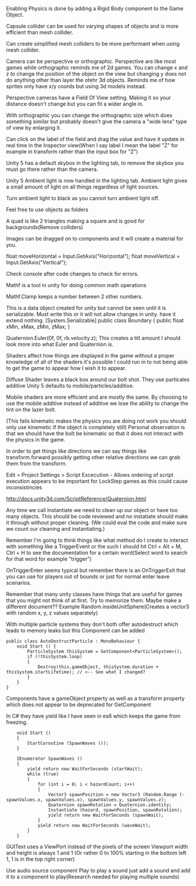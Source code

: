 
Enabling Physics is done by adding a Rigid Body component to the Game Object.

Capsule collider can be used for varying shapes of objects and is more efficient than mesh collider.

Can create simplified mesh colliders to be more performant when using mesh collider.

Camera can be perspective or orthographic. Perspective are like most games while orthographic reminds me of 2d games. You can change x and z to change the position of the object on the view but changing y does not do anything other than layer the otehr 3d objects. Reminds me of how sprites only have x/y coords but using 3d models instead.

Perspective cameras have a Field Of View setting. Making it so your distance doesn't change but you can fit a wider angle in. 

With orthographic you can change the orthographic size which does something similar but probably doesn't give the camera a "wide lens" type of view by enlarging it.

Can click on the label of the field and drag the value and have it update in real time in the Inspector view(When I say label I mean the label "Z" for example in transform rather than the input box for "Z")

Unity 5 has a default skybox in the lighting tab, to remove the skybox you must go there rather than the camera.

Unity 5 Ambient light is now handled in the lighting tab. Ambient light gives a small amount of light on all things regardless of light sources.

Turn ambient light to black as you cannot turn ambient light off.

Feel free to use objects as folders

A quad is like 2 triangles making a square and is good for backgrounds(Remove colliders)

Images can be dragged on to components and it will create a material for you.

float moveHorizontal = Input.GetAxis("Horizontal");
float moveVertical = Input.GetAxis("Vertical");	

Check console after code changes to check for errors.

Mathf is a tool in unity for doing common math operations

Mathf.Clamp keeps a number between 2 other numbers.

This is a data object created for unity but cannot be seen until it is serializable. Must write this or it will not allow changes in unity. have it extend nothing.
[System.Serializable]
public class Boundary {
    public float xMin, xMax, zMin, zMax;
}

Quaternion.Euler(0f, 0f, rb.velocity.z); This creates a tilt amount I should look more into what Euler and Quaternion is.

Shaders affect how things are displayed in the game without a proper knowledge of all of the shaders it's possible I could run in to not being able to get the game to appear how I wish it to appear.

Diffuse Shader leaves a black box around our bolt shot. They use particales additive Unity 5 defaults to mobile/particles/additive.

Mobile shaders are more efficient and are mostly the same. By choosing to use the mobile additive instead of additive we lose the ability to change the tint on the lazer bolt.

(This fails kinematic makes the physics you are doing not work you should only use kinemetic if the object is completely still) Personal observation is that we should have the bolt be kinematic so that it does not interact with the physics in the game.

In order to get things like directions we can say things like transform.forward possibly getting other relative directions we can grab them from the transform.

Edit > Project Settings > Script Excecution - Allows ordering of script execution appears to be important for LockStep games as this could cause inconsistincies

http://docs.unity3d.com/ScriptReference/Quaternion.html

Any time we call Instantiate we need to clean up our object or have too many objects. This should be code reviewed and no instatiate should make it through without proper cleaning. (We could eval the code and make sure we count our cleaning and instantiating.)

Remember I'm going to think things like what method do I create to interact with something like a TriggerEvent or the such I should hit Ctrl + Alt + M, Ctrl + H to see the documentation for a certain word(Select word to search for that word for example "trigger")

OnTriggerEnter seems typical but remember there is an OnTriggerExit that you can use for players out of bounds or just for normal enter leave scenarios.

Remember that many unity classes have things that are useful for games that you might not think of at first. Try to memorize them. Maybe make a different document?? Example Random.insideUnitSphere(Creates a vector3 with random x, y, z values separately)

With multiple particle systems they don't both offer autodestruct which leads to memory leaks but this Component can be added


    public class AutoDestructParticle : MonoBehaviour {
    	void Start () {
            ParticleSystem thisSystem = GetComponent<ParticleSystem>();
            if (!thisSystem.loop)
            {
                Destroy(this.gameObject, thisSystem.duration + thisSystem.startLifetime); // <-- See what I changed?
            }
        }
    }

Components have a gameObject property as well as a transform property which does not appear to be deprecated for GetComponent<Transform>

In C# they have yield like I have seen in es6 which keeps the game from freezing.

        void Start ()
        {
            StartCoroutine (SpawnWaves ());
        }

        IEnumerator SpawnWaves ()
        {
            yield return new WaitForSeconds (startWait);
            while (true)
            {
                for (int i = 0; i < hazardCount; i++)
                {
                    Vector3 spawnPosition = new Vector3 (Random.Range (-spawnValues.x, spawnValues.x), spawnValues.y, spawnValues.z);
                    Quaternion spawnRotation = Quaternion.identity;
                    Instantiate (hazard, spawnPosition, spawnRotation);
                    yield return new WaitForSeconds (spawnWait);
                }
                yield return new WaitForSeconds (waveWait);
            }
        }

GUIText uses a ViewPort instead of the pixels of the screen Viewport width and height is always 1 and 1 (Or rather 0 to 100% starting in the bottom left 1, 1 is in the top right corner)

Use audio source component Play to play a sound just add a sound and add it to a component to play(Research needed for playing multiple sounds)
